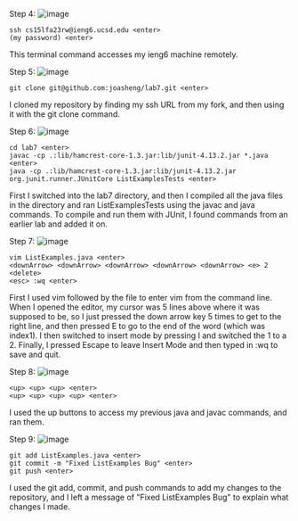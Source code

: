 Step 4:
![image](https://github.com/joasheng/cse15l-lab-reports/assets/125727125/beeb6fbd-915e-47ad-8a76-ed8e01276a0d)
```
ssh cs15lfa23rw@ieng6.ucsd.edu <enter>  
(my password) <enter>
```
This terminal command accesses my ieng6 machine remotely.

Step 5: 
![image](https://github.com/joasheng/cse15l-lab-reports/assets/125727125/55d2fbd0-3a15-423f-96d1-e0073b20d1a4)
```
git clone git@github.com:joasheng/lab7.git <enter>
```
I cloned my repository by finding my ssh URL from my fork, and then using it with the git clone command. 

Step 6:
![image](https://github.com/joasheng/cse15l-lab-reports/assets/125727125/dc52042d-17c8-4096-9b26-afb980c9fd6b)
```
cd lab7 <enter>  
javac -cp .:lib/hamcrest-core-1.3.jar:lib/junit-4.13.2.jar *.java <enter>  
java -cp .:lib/hamcrest-core-1.3.jar:lib/junit-4.13.2.jar org.junit.runner.JUnitCore ListExamplesTests <enter>
```
First I switched into the lab7 directory, and then I compiled all the java files in the directory and ran ListExamplesTests using the javac and java commands. To compile and run them with JUnit, I found commands from an earlier lab and added it on. 

Step 7:
![image](https://github.com/joasheng/cse15l-lab-reports/assets/125727125/549e25d8-279d-492a-8edf-e8ade5774c76)
```
vim ListExamples.java <enter>
<downArrow> <downArrow> <downArrow> <downArrow> <downArrow> <e> 2 <delete>
<esc> :wq <enter>
```
First I used vim followed by the file to enter vim from the command line. When I opened the editor, my cursor was 5 lines above where it was supposed to be, so I just pressed the down arrow key 5 times to get to the right line, and then pressed E to go to the end of the word (which was index1). I then switched to insert mode by pressing I and switched the 1 to a 2. Finally, I pressed Escape to leave Insert Mode and then typed in :wq to save and quit.

Step 8:
![image](https://github.com/joasheng/cse15l-lab-reports/assets/125727125/1189afe9-3ea4-4655-b2c7-5cb9217d8e5d)
```
<up> <up> <up> <enter>  
<up> <up> <up> <up> <enter>
```
I used the up buttons to access my previous java and javac commands, and ran them.

Step 9:
![image](https://github.com/joasheng/cse15l-lab-reports/assets/125727125/78c47f2d-f4de-47bc-9480-77dcd4f6e5a9)
```
git add ListExamples.java <enter>  
git commit -m "Fixed ListExamples Bug" <enter>  
git push <enter>
```
I used the git add, commit, and push commands to add my changes to the repository, and I left a message of "Fixed ListExamples Bug" to explain what changes I made.


